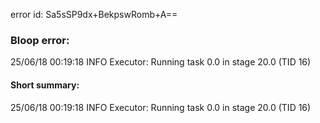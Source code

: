 error id: Sa5sSP9dx+BekpswRomb+A==
### Bloop error:

25/06/18 00:19:18 INFO Executor: Running task 0.0 in stage 20.0 (TID 16)
#### Short summary: 

25/06/18 00:19:18 INFO Executor: Running task 0.0 in stage 20.0 (TID 16)